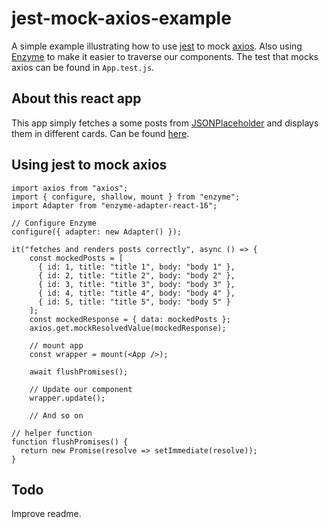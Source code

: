 # jest-mock-axios-example

A simple example illustrating how to use [jest](https://jestjs.io/en/) to mock [axios](https://github.com/axios/axios). Also using [Enzyme](https://enzymejs.github.io/enzyme/) to make it easier to traverse our components. The test that mocks axios can be found in `App.test.js`.

## About this react app

This app simply fetches a some posts from [JSONPlaceholder](https://jsonplaceholder.typicode.com) and displays them in different cards. Can be found [here](https://mock-axios-example.netlify.com/).

## Using jest to mock axios

```
import axios from "axios";
import { configure, shallow, mount } from "enzyme";
import Adapter from "enzyme-adapter-react-16";

// Configure Enzyme
configure({ adapter: new Adapter() });

it("fetches and renders posts correctly", async () => {
    const mockedPosts = [
      { id: 1, title: "title 1", body: "body 1" },
      { id: 2, title: "title 2", body: "body 2" },
      { id: 3, title: "title 3", body: "body 3" },
      { id: 4, title: "title 4", body: "body 4" },
      { id: 5, title: "title 5", body: "body 5" }
    ];
    const mockedResponse = { data: mockedPosts };
    axios.get.mockResolvedValue(mockedResponse);
    
    // mount app
    const wrapper = mount(<App />);

    await flushPromises();
    
    // Update our component
    wrapper.update();
    
    // And so on
```

```
// helper function
function flushPromises() {
  return new Promise(resolve => setImmediate(resolve));
}
```

## Todo

Improve readme.
